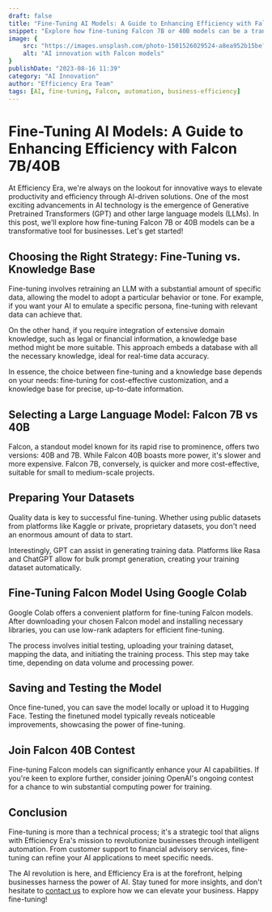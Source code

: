 ```yaml
---
draft: false
title: "Fine-Tuning AI Models: A Guide to Enhancing Efficiency with Falcon 7B/40B"
snippet: "Explore how fine-tuning Falcon 7B or 40B models can be a transformative tool for businesses, aligning with Efficiency Era's mission to revolutionize through AI-driven solutions."
image: {
    src: "https://images.unsplash.com/photo-1501526029524-a8ea952b15be?ixlib=rb-4.0.3&ixid=M3wxMjA3fDB8MHxwaG90by1wYWdlfHx8fGVufDB8fHx8fA%3D%3D&auto=format&fit=crop&w=1170&q=80",
    alt: "AI innovation with Falcon models"
}
publishDate: "2023-08-16 11:39"
category: "AI Innovation"
author: "Efficiency Era Team"
tags: [AI, fine-tuning, Falcon, automation, business-efficiency]
---
```


# Fine-Tuning AI Models: A Guide to Enhancing Efficiency with Falcon 7B/40B

At Efficiency Era, we're always on the lookout for innovative ways to elevate productivity and efficiency through AI-driven solutions. One of the most exciting advancements in AI technology is the emergence of Generative Pretrained Transformers (GPT) and other large language models (LLMs). In this post, we'll explore how fine-tuning Falcon 7B or 40B models can be a transformative tool for businesses. Let's get started!

## Choosing the Right Strategy: Fine-Tuning vs. Knowledge Base

Fine-tuning involves retraining an LLM with a substantial amount of specific data, allowing the model to adopt a particular behavior or tone. For example, if you want your AI to emulate a specific persona, fine-tuning with relevant data can achieve that.

On the other hand, if you require integration of extensive domain knowledge, such as legal or financial information, a knowledge base method might be more suitable. This approach embeds a database with all the necessary knowledge, ideal for real-time data accuracy.

In essence, the choice between fine-tuning and a knowledge base depends on your needs: fine-tuning for cost-effective customization, and a knowledge base for precise, up-to-date information.

## Selecting a Large Language Model: Falcon 7B vs 40B

Falcon, a standout model known for its rapid rise to prominence, offers two versions: 40B and 7B. While Falcon 40B boasts more power, it's slower and more expensive. Falcon 7B, conversely, is quicker and more cost-effective, suitable for small to medium-scale projects.

## Preparing Your Datasets

Quality data is key to successful fine-tuning. Whether using public datasets from platforms like Kaggle or private, proprietary datasets, you don't need an enormous amount of data to start.

Interestingly, GPT can assist in generating training data. Platforms like Rasa and ChatGPT allow for bulk prompt generation, creating your training dataset automatically.

## Fine-Tuning Falcon Model Using Google Colab

Google Colab offers a convenient platform for fine-tuning Falcon models. After downloading your chosen Falcon model and installing necessary libraries, you can use low-rank adapters for efficient fine-tuning.

The process involves initial testing, uploading your training dataset, mapping the data, and initiating the training process. This step may take time, depending on data volume and processing power.

## Saving and Testing the Model

Once fine-tuned, you can save the model locally or upload it to Hugging Face. Testing the finetuned model typically reveals noticeable improvements, showcasing the power of fine-tuning.

## Join Falcon 40B Contest

Fine-tuning Falcon models can significantly enhance your AI capabilities. If you're keen to explore further, consider joining OpenAI's ongoing contest for a chance to win substantial computing power for training.

## Conclusion

Fine-tuning is more than a technical process; it's a strategic tool that aligns with Efficiency Era's mission to revolutionize businesses through intelligent automation. From customer support to financial advisory services, fine-tuning can refine your AI applications to meet specific needs.

The AI revolution is here, and Efficiency Era is at the forefront, helping businesses harness the power of AI. Stay tuned for more insights, and don't hesitate to [contact us](/contact) to explore how we can elevate your business. Happy fine-tuning!
